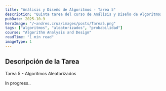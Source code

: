 ```yaml
---
title: "Análisis y Diseño de Algoritmos - Tarea 5"
description: "Quinta tarea del curso de Análisis y Diseño de Algoritmos enfocada en algoritmos aleatorizados."
pubDate: 2025-10-9
heroImage: "/~andres.cruz/images/posts/Tarea5.png"
tags: ["algoritmos", "aleatorizados", "probabilidad"]
course: "Algorithm Analysis and Design"
readTime: "1 min read"
imageType: 1
---
```


## Descripción de la Tarea

Tarea 5 - Algoritmos Aleatorizados

In progress..
